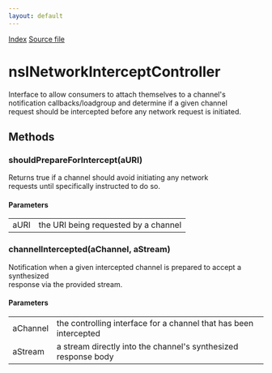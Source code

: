 ```yaml
---
layout: default
---
```

<div id='links'><a href="../index.html">Index</a>
<a href="http://dxr.mozilla.org/mozilla-central/source/netwerk/base/public/nsINetworkInterceptController.idl">Source file</a>
</div>

# nsINetworkInterceptController #
  
Interface to allow consumers to attach themselves to a channel's  
notification callbacks/loadgroup and determine if a given channel  
request should be intercepted before any network request is initiated.  
  

## Methods ##

### shouldPrepareForIntercept(aURI) ###
  
Returns true if a channel should avoid initiating any network  
requests until specifically instructed to do so.  
  
  

#### Parameters ####

<table>

<tr>
<td>aURI</td>
<td>the URI being requested by a channel  
</td>
</tr>

</table>

### channelIntercepted(aChannel, aStream) ###
  
Notification when a given intercepted channel is prepared to accept a synthesized  
response via the provided stream.  
  
  

#### Parameters ####

<table>

<tr>
<td>aChannel</td>
<td>the controlling interface for a channel that has been intercepted  
</td>
</tr>

<tr>
<td>aStream</td>
<td>a stream directly into the channel's synthesized response body  
</td>
</tr>

</table>
